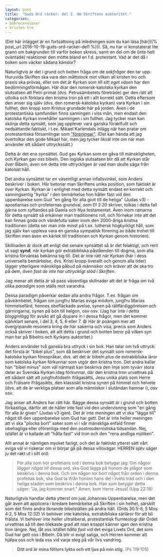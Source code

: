 ```yaml
---
layout: post
title:  "Guds Ord räcker: del 2. Om Skriftens auktoritet."
categories:
- bokrecensioner
- kristen tro
---
```


(Det här inlägget är en fortsättning på inledningen som du kan läsa [här]({% post_url 2016-10-19-guds-ord-racker-del1 %})). Så, nu har vi konstaterat lite grann om bakgrunden till varför boken skrevs, samt en del om de (inte helt oväntade) reaktioner den mötte bland en f.d. protestant. Vad är det då i boken som väcker sådana känslor?

Naturligtvis är det i grund och botten fråga om de _sakfrågor_ den tar upp. Huruvida Skriften ska vara den måttstock mot vilken all kristen tro och praxis ska prövas, eller om det är Kyrkan som _till sitt eget väsen_ har den bedömningsförmågan. Här drar den romersk-katolska kyrkan den slutsatsen att Petri primat (dvs. Petrusämbetets företräde) ger den rätt att uttolka och förklara den kristna tron på ett i allt korrekt sätt. Detta eftersom den anser sig själv (dvs. den romersk-katolska kyrkan) vara Kyrkan i sin fullhet, den kropp som Kristus grundade här på jorden. Även i de protestantiska samfunden finns sanningen i viss mån, men endast den katolska Kyrkan innehåller sanningen i sin fullhet. Jag tycker man kan skönja detta synsätt, som jag upplever vara ganska föraktfullt och nedsättande faktiskt, i t.ex. Mikael Karlendals inlägg när han pratar om protestantiska församlingar som ["föreningar"](http://www.mikaelkarlendal.se/2015/10/11/nu-gar-farden-till-rom/). (Det kan hända att jag övertolkar den gode Mikael här, men jag tycker likväl inte om när man använder ett sådant uttryckssätt.)

Detta är det ena synsättet. Gud gav Kyrkan som en gåva till mänskligheten, och Kyrkan gav oss bibeln. Den logiska slutsatsen blir då att Kyrkan står _över_ Bibeln, även om detta inte uttryckligen är vad man skulle säga från katolskt håll.

Det andra synsättet tar en väsentligt annan infallsvinkel, som Anders beskriver i boken. Här betonar man Skriftens unika position, som faktiskt är _över_ Kyrkan. Kyrkan är i enlighet med detta synsätt endast en korrekt och sanningsenlig "kyrka" i den bemärkelse hon håller fast vid den uppenbarelse som Gud "en gång för alla givit till de heliga" (Judas v3) - apostlarnas och profeternas grundval, som Ef 2:20 skriver, tolkas i detta fall gärna som syftandes på Gamla och Nya testamentet. Även inom ramarna för detta synsätt så erkänner man traditionens roll, och förnekar inte att det kan finnas goda och värdefulla saker inom den 2000-åriga kristna traditionen (detta ser man inte minst på t.ex. luthersk högkyrkligt håll, som jag själv kan uppleva vara en ganska sympatisk förening av både trohet till Skriften men även en kärlek till traditionen och Kyrkan genom historien).

Skillnaden är dock att enligt det senare synsättet så är det felaktigt, och rent ut sagt **synd**, när kyrkan gör extrabibliska påståenden till dogma, som alla kristna förväntas bekänna sig till. Det är inte rätt när Kyrkan (här i dess universella bemärkelse, dvs. Kristi kropp överallt och genom alla tider) lägger ytterligare mänskliga påbud på människor och kräver att de ska tro på dem, _även fast de inte har uttryckligt stöd i Skriften_.

Jag menar att detta är så pass väsentliga skillnader att det är fråga om två olika _paradigm_ som ställs mot varandra.

Dessa paradigm påverkar sedan alla andra frågor. T.ex. frågan om påveämbetet, frågan om jungfru Marias eviga mödom, jungfru Marias himmelsefärd, hennes obefläckade avelse, synen på rättfärdiggörelsen och gärningarna, synen på bön till helgon, osv osv. (Jag har inte _i detta blogginlägg_ för avsikt att gå djupare in i dessa frågor, men det kommer självklart senare, i del 3, 4, 5, 6 eller 7. :smile: Här är poängen mer att övergripande resonera kring de här sakerna och visa, precis som Anders också skriver i boken, att allt detta i grund och botten beror på vilken syn man har på Bibelns och Kyrkans auktoritet.)

Anders använder två ganska bra uttryck i sin bok. Han talar om två uttryck: det första är "bibel plus", som då beskriver det synsätt som romersk-katolska kyrkan förespråkar, dvs. att det är bibeln _plus_ de extrabibliska läror som katolska kyrkan förkunnar som utgör den kristna tron. Det andra kallar han "bibel minus" som väl närmast kan beskriva den linje som tyvärr stora delar av Svenska Kyrkan idag förkunnar, där den kristna tron urvattnas på ett sådant sätt att jungfrufödseln ifrågasätts, Jesu unika plats som Herre och Frälsare ifrågasätts, den klassiskt kristna synen på himmel och helvete (dvs. att de är verkliga platser som alla människor i slutändan hamnar i), osv osv.

Jag anser att Anders har rätt här. Bägge dessa synsätt är i grund och botten förkastliga, därför att de håller inte fast vid den undervisning som "en gång för alla är given" (Judas v3 igen). Det är inte meningen att vi ska "lägga till" något till den uppenbarelse som Gud har gett. Det är inte heller meningen att vi ska "plocka bort" saker som vi i vår mänskliga enfald finner obehagliga eller oförenliga med den postmodernistiska tidsandan. Nej, istället är vi kallade att "hålla fast" vid tron och den "rena andliga mjölken".

Allt annat är nämligen mycket farligt, och det är faktiskt ytterst sätt vårt eviga väl vi riskerar om vi börjar gå på dessa villovägar. HERREN själv säger ju det rakt ut i sitt ord:

> För alla som hör profetians ord i denna bok betygar jag: Om någon _lägger något till_ dessa ord, ska Gud lägga på honom de plågor som beskrivs i denna bok. Och om någon _tar bort något_ från orden i denna profetias bok, ska Gud ta ifrån honom hans del i livets träd och i den heliga staden som beskrivs i denna bok. Han som betygar detta säger: "Ja, jag kommer snart." Amen, kom Herre Jesus! (Upp 22:18)

Naturligtvis handlar detta ytterst om just Johannes Uppenbarelse, men det går även att applicera i bredare bemärkelse på Skriften i sin helhet, särskilt som det finns andra liknande bibelställen på andra håll. (Ords 30:5-6, 5 Mos 4:2, 5 Mos 12:32) Vi behöver inte katolska, extrabibliska särläror för att bli frälsta. Vi behöver inte heller ultraliberal, protestantisk flumteologi där Ordet urvattnas så till den blekaste grad att man knappt känner igen den kristna tron längre. Nej, låt oss istället _hålla fast_ vid det eviga Livets Ord, det som Gud har gett oss i Bibeln. Då blir vi evigt saliga, och Herren kommer att hjälpa oss och leda oss vid varje steg på vår livs vandring.

> **Ditt ord är mina fötters lykta och ett ljus på min stig.** (Ps 119:105)
